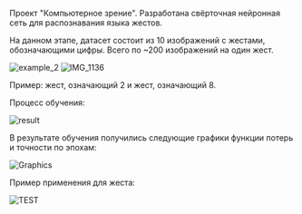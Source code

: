 Проект "Компьютерное зрение". Разработана свёрточная нейронная сеть для распознавания языка жестов. 

На данном этапе, датасет состоит из 10 изображений с жестами, обозначающими цифры. Всего по ~200 изображений на один жест.
 
![example_2](https://github.com/user-attachments/assets/6e5fcc36-4136-4c4f-a141-d75220c58b8c) ![IMG_1136](https://github.com/user-attachments/assets/3c2170f8-8962-4101-ae48-4eb1ccd453b6)

Пример: жест, означающий 2 и жест, означающий 8.

Процесс обучения:

![result](https://github.com/user-attachments/assets/51914bb3-eee0-4db4-8c17-84069efbfbf0)

В результате обучения получились следующие графики функции потерь и точности по эпохам:

![Graphics](https://github.com/user-attachments/assets/8aae7c0d-8c91-4385-bb35-68a5577bef54)

Пример применения для жеста:

![TEST](https://github.com/user-attachments/assets/31a4c6ea-a2a2-4ab5-a738-c6de2621183b)
